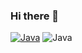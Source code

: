 ### Hi there 👋

<!--
**TKShade/TKShade** is a ✨ _special_ ✨ repository because its `README.md` (this file) appears on your GitHub profile.

Here are some ideas to get you started:

- 🔭 I’m currently working on ...
- 🌱 I’m currently learning ...
- 👯 I’m looking to collaborate on ...
- 🤔 I’m looking for help with ...
- 💬 Ask me about ...
- 📫 How to reach me: ...
- 😄 Pronouns: ...
- ⚡ Fun fact: ...
-->
[![Java](https://img.shields.io/badge/Learning-Java-623ce4?style=flat-square&logo=Java&logoColor=white)](https://www.terraform.io/)<!--taken from: https://raw.githubusercontent.com/br3ndonland/br3ndonland/main/README.md-->
![Java](https://img.shields.io/badge/-java-3f4441?style=plastic&logo=java)<!--taken from: https://raw.githubusercontent.com/DennisHartrampf/DennisHartrampf/master/README.md-->

